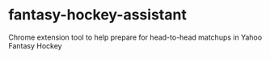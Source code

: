 # fantasy-hockey-assistant
Chrome extension tool to help prepare for head-to-head matchups in Yahoo Fantasy Hockey
